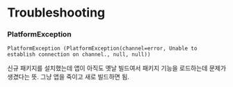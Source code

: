 # Troubleshooting

### PlatformException

```
PlatformException (PlatformException(channel=error, Unable to establish connection on channel., null, null))
```

신규 패키지를 설치했는데 앱이 아직도 옛날 빌드여서 패키지 기능을 로드하는데 문제가 생겼다는 뜻. 그냥 앱을 죽이고 새로 빌드하면 됨.